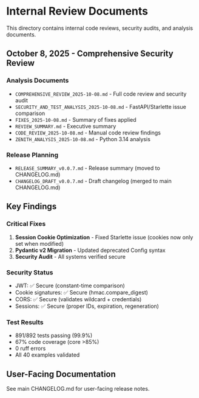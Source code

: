 # Internal Review Documents

This directory contains internal code reviews, security audits, and analysis documents.

## October 8, 2025 - Comprehensive Security Review

### Analysis Documents
- `COMPREHENSIVE_REVIEW_2025-10-08.md` - Full code review and security audit
- `SECURITY_AND_TEST_ANALYSIS_2025-10-08.md` - FastAPI/Starlette issue comparison
- `FIXES_2025-10-08.md` - Summary of fixes applied
- `REVIEW_SUMMARY.md` - Executive summary
- `CODE_REVIEW_2025-10-08.md` - Manual code review findings
- `ZENITH_ANALYSIS_2025-10-08.md` - Python 3.14 analysis

### Release Planning
- `RELEASE_SUMMARY_v0.0.7.md` - Release summary (moved to CHANGELOG.md)
- `CHANGELOG_DRAFT_v0.0.7.md` - Draft changelog (merged to main CHANGELOG.md)

## Key Findings

### Critical Fixes
1. **Session Cookie Optimization** - Fixed Starlette issue (cookies now only set when modified)
2. **Pydantic v2 Migration** - Updated deprecated Config syntax
3. **Security Audit** - All systems verified secure

### Security Status
- JWT: ✅ Secure (constant-time comparison)
- Cookie signatures: ✅ Secure (hmac.compare_digest)
- CORS: ✅ Secure (validates wildcard + credentials)
- Sessions: ✅ Secure (proper IDs, expiration, regeneration)

### Test Results
- 891/892 tests passing (99.9%)
- 67% code coverage (core >85%)
- 0 ruff errors
- All 40 examples validated

## User-Facing Documentation

See main CHANGELOG.md for user-facing release notes.
